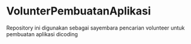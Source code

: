 # VolunterPembuatanAplikasi
Repository ini digunakan sebagai sayembara pencarian volunteer untuk pembuatan aplikasi dicoding
